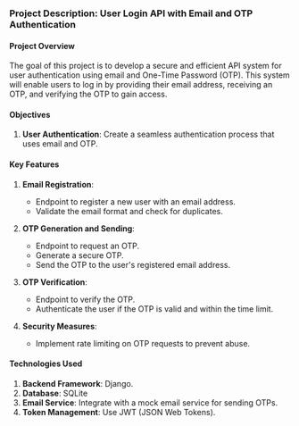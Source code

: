 ### Project Description: User Login API with Email and OTP Authentication

#### Project Overview
The goal of this project is to develop a secure and efficient API system for user authentication using email and One-Time Password (OTP). This system will enable users to log in by providing their email address, receiving an OTP, and verifying the OTP to gain access.

#### Objectives
1. **User Authentication**: Create a seamless authentication process that uses email and OTP.


#### Key Features
1. **Email Registration**:
   - Endpoint to register a new user with an email address.
   - Validate the email format and check for duplicates.

2. **OTP Generation and Sending**:
   - Endpoint to request an OTP.
   - Generate a secure OTP.
   - Send the OTP to the user's registered email address.

3. **OTP Verification**:
   - Endpoint to verify the OTP.
   - Authenticate the user if the OTP is valid and within the time limit.


4. **Security Measures**:
   - Implement rate limiting on OTP requests to prevent abuse.
   

#### Technologies Used
1. **Backend Framework**: Django.
2. **Database**:  SQLite 
3. **Email Service**: Integrate with a mock email service for sending OTPs.
4. **Token Management**: Use JWT (JSON Web Tokens).



